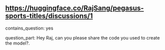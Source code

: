 ## https://huggingface.co/RajSang/pegasus-sports-titles/discussions/1

contains_question: yes

question_part: 
Hey Raj, can you please share the code you used to create the model?.